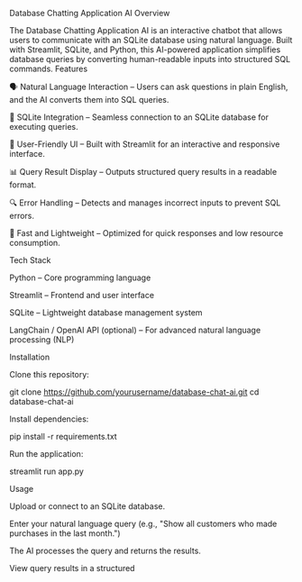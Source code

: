 Database Chatting Application AI
Overview

The Database Chatting Application AI is an interactive chatbot that allows users to communicate with an SQLite database using natural language. Built with Streamlit, SQLite, and Python, this AI-powered application simplifies database queries by converting human-readable inputs into structured SQL commands.
Features

🗣️ Natural Language Interaction – Users can ask questions in plain English, and the AI converts them into SQL queries.

📂 SQLite Integration – Seamless connection to an SQLite database for executing queries.

🎨 User-Friendly UI – Built with Streamlit for an interactive and responsive interface.

📊 Query Result Display – Outputs structured query results in a readable format.

🔍 Error Handling – Detects and manages incorrect inputs to prevent SQL errors.

🚀 Fast and Lightweight – Optimized for quick responses and low resource consumption.

Tech Stack

Python – Core programming language

Streamlit – Frontend and user interface

SQLite – Lightweight database management system

LangChain / OpenAI API (optional) – For advanced natural language processing (NLP)

Installation

Clone this repository:

git clone https://github.com/yourusername/database-chat-ai.git
cd database-chat-ai

Install dependencies:

pip install -r requirements.txt

Run the application:

streamlit run app.py

Usage

Upload or connect to an SQLite database.

Enter your natural language query (e.g., "Show all customers who made purchases in the last month.")

The AI processes the query and returns the results.

View query results in a structured
